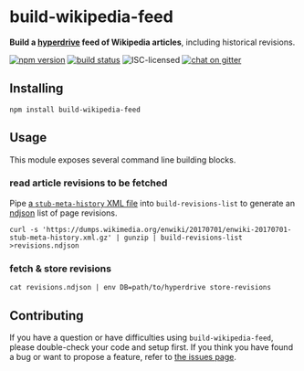 # build-wikipedia-feed

**Build a [hyperdrive](https://github.com/mafintosh/hyperdrive) feed of Wikipedia articles**, including historical revisions.

[![npm version](https://img.shields.io/npm/v/build-wikipedia-feed.svg)](https://www.npmjs.com/package/build-wikipedia-feed)
[![build status](https://img.shields.io/travis/derhuerst/build-wikipedia-feed.svg)](https://travis-ci.org/derhuerst/build-wikipedia-feed)
![ISC-licensed](https://img.shields.io/github/license/derhuerst/build-wikipedia-feed.svg)
[![chat on gitter](https://badges.gitter.im/derhuerst.svg)](https://gitter.im/derhuerst)


## Installing

```shell
npm install build-wikipedia-feed
```


## Usage

This module exposes several command line building blocks.

### read article revisions to be fetched

Pipe [a `stub-meta-history` XML file](https://dumps.wikimedia.org/enwiki/20170701/) into `build-revisions-list` to generate an [ndjson](http://ndjson.org) list of page revisions.

```shell
curl -s 'https://dumps.wikimedia.org/enwiki/20170701/enwiki-20170701-stub-meta-history.xml.gz' | gunzip | build-revisions-list >revisions.ndjson
```

### fetch & store revisions

```shell
cat revisions.ndjson | env DB=path/to/hyperdrive store-revisions
```


## Contributing

If you have a question or have difficulties using `build-wikipedia-feed`, please double-check your code and setup first. If you think you have found a bug or want to propose a feature, refer to [the issues page](https://github.com/derhuerst/build-wikipedia-feed/issues).
